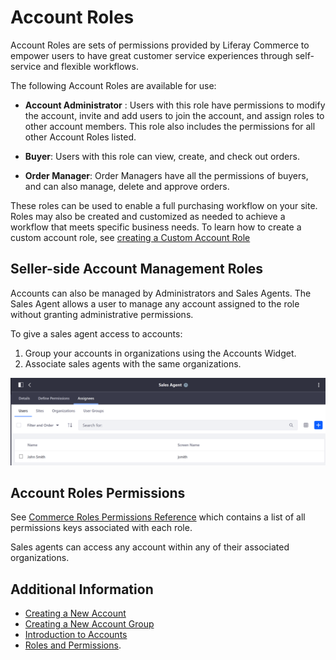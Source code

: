# Account Roles

Account Roles are sets of permissions provided by Liferay Commerce to empower users to have great customer service experiences through self-service and flexible workflows.

The following Account Roles are available for use:

* **Account Administrator** : Users with this role have permissions to modify the account, invite and add users to join the account, and assign roles to other account members. This role also includes the permissions for all other Account Roles listed.

* **Buyer**: Users with this role can view, create, and check out orders.

* **Order Manager**: Order Managers have all the permissions of buyers, and can also manage, delete and approve orders.

These roles can be used to enable a full purchasing workflow on your site. Roles may also be created and customized as needed to achieve a workflow that meets specific business needs. To learn how to create a custom account role, see [creating a Custom Account Role](./creating-a-custom-account-role.md)

## Seller-side Account Management Roles

Accounts can also be managed by Administrators and Sales Agents. The Sales Agent allows a user to manage any account assigned to the role without granting administrative permissions.

To give a sales agent access to accounts:

1. Group your accounts in organizations using the Accounts Widget.
1. Associate sales agents with the same organizations.

![List of Users with the Sales Agent Role](./account-roles/images/01.png)

## Account Roles Permissions

See [Commerce Roles Permissions Reference](./commerce-roles-permissions-reference.md) which contains a list of all permissions keys associated with each role.

Sales agents can access any account within any of their associated organizations.

## Additional Information

* [Creating a New Account](./creating-a-new-account.md)
* [Creating a New Account Group](./creating-a-new-account-group.md)
* [Introduction to Accounts](./introduction-to-accounts.md)
* [Roles and Permissions](https://help.liferay.com/hc/articles/360017895212-Roles-and-Permissions).
